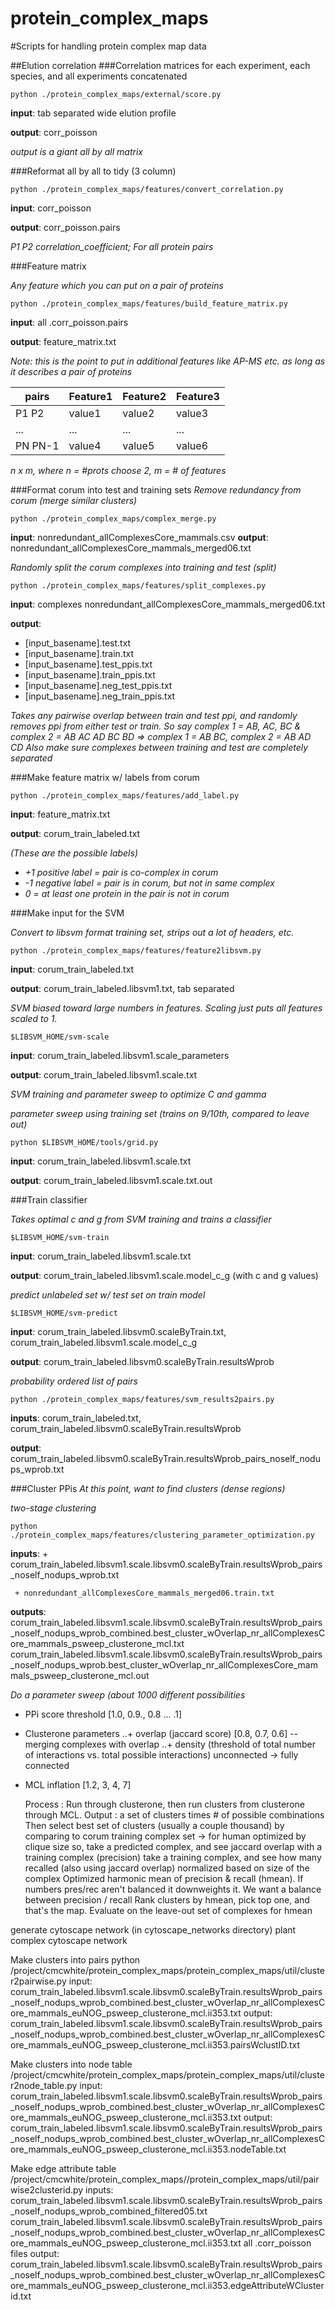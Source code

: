 protein_complex_maps
====================

#Scripts for handling protein complex map data

##Elution correlation
###Correlation matrices
for each experiment, each species, and all experiments concatenated

`python ./protein_complex_maps/external/score.py`

**input**:
      tab separated wide elution profile

**output**:
      corr_poisson

*output is a giant all by all matrix*

###Reformat all by all to tidy (3 column)

`python ./protein_complex_maps/features/convert_correlation.py`

**input**:
      corr_poisson

**output**:
      corr_poisson.pairs

*P1 P2 correlation_coefficient; For all protein pairs*

###Feature matrix

*Any feature which you can put on a pair of proteins*

`python ./protein_complex_maps/features/build_feature_matrix.py`

**input**:
       all .corr_poisson.pairs

**output**:
      feature_matrix.txt

*Note: this is the point to put in additional features like AP-MS etc. as long as it describes a pair of proteins*

|pairs |Feature1 |Feature2 |Feature3|
|--- | --- | --- | --- |
|P1 P2 |value1 |value2 |value3|
|...|...|...|...|
|PN PN-1|value4|value5|value6|

*n x m, where n = #prots choose 2, m = # of features*


###Format corum into test and training sets
*Remove redundancy from corum (merge similar clusters)*

`python ./protein_complex_maps/complex_merge.py`

**input**:
      nonredundant_allComplexesCore_mammals.csv
**output**:
     nonredundant_allComplexesCore_mammals_merged06.txt

*Randomly split the corum complexes into training and test (split)*

`python ./protein_complex_maps/features/split_complexes.py`

**input**: complexes nonredundant_allComplexesCore_mammals_merged06.txt

**output**:
+ [input_basename].test.txt
+ [input_basename].train.txt
+ [input_basename].test_ppis.txt
+ [input_basename].train_ppis.txt
+ [input_basename].neg_test_ppis.txt
+ [input_basename].neg_train_ppis.txt

*Takes any pairwise overlap between train and test ppi, and randomly removes ppi from either test or train. 
So say complex 1 = AB, AC, BC & complex 2 = AB AC AD BC BD => complex 1 = AB BC, complex 2 = AB AD CD
Also make sure complexes between training and test are completely separated*

###Make feature matrix w/ labels from corum 

`python ./protein_complex_maps/features/add_label.py`

**input**:
     feature_matrix.txt

**output**:
      corum_train_labeled.txt

*(These are the possible labels)*
+ *+1 positive label = pair is co-complex in corum*
+ *-1 negative label = pair is in corum, but not in same complex*
+ *0 = at least one protein in the pair is not in corum*

###Make input for the SVM

*Convert to libsvm format training set, strips out a lot of headers, etc.*

`python ./protein_complex_maps/features/feature2libsvm.py`

**input**:
      corum_train_labeled.txt

**output**:
      corum_train_labeled.libsvm1.txt, tab separated


*SVM biased toward large numbers in features. Scaling just puts all features scaled to 1.*

`$LIBSVM_HOME/svm-scale`

**input**:
      corum_train_labeled.libsvm1.scale_parameters

**output**:
      corum_train_labeled.libsvm1.scale.txt


*SVM training and parameter sweep to optimize C and gamma*

*parameter sweep using training set (trains on 9/10th, compared to leave out)*

`python $LIBSVM_HOME/tools/grid.py`

**input**:
      corum_train_labeled.libsvm1.scale.txt

**output**:
      corum_train_labeled.libsvm1.scale.txt.out


###Train classifier

*Takes optimal c and g from SVM training and trains a classifier*

`$LIBSVM_HOME/svm-train`

**input**:
      corum_train_labeled.libsvm1.scale.txt

**output**:
      corum_train_labeled.libsvm1.scale.model_c_g (with c and g values)

*predict unlabeled set w/ test set on train model*

`$LIBSVM_HOME/svm-predict`

**input**:
      corum_train_labeled.libsvm0.scaleByTrain.txt, corum_train_labeled.libsvm1.scale.model_c_g

**output**:
      corum_train_labeled.libsvm0.scaleByTrain.resultsWprob

*probability ordered list of pairs*

`python ./protein_complex_maps/features/svm_results2pairs.py`

**inputs**:
      corum_train_labeled.txt, corum_train_labeled.libsvm0.scaleByTrain.resultsWprob

**output**:
      corum_train_labeled.libsvm0.scaleByTrain.resultsWprob_pairs_noself_nodups_wprob.txt


###Cluster PPis
*At this point, want to find clusters (dense regions)*

*two-stage clustering*

`python ./protein_complex_maps/features/clustering_parameter_optimization.py`

**inputs**:
     + corum_train_labeled.libsvm1.scale.libsvm0.scaleByTrain.resultsWprob_pairs_noself_nodups_wprob.txt
     
     + nonredundant_allComplexesCore_mammals_merged06.train.txt

**outputs**:
      corum_train_labeled.libsvm1.scale.libsvm0.scaleByTrain.resultsWprob_pairs_noself_nodups_wprob_combined.best_cluster_wOverlap_nr_allComplexesCore_mammals_psweep_clusterone_mcl.txt
      corum_train_labeled.libsvm1.scale.libsvm0.scaleByTrain.resultsWprob_pairs_noself_nodups_wprob.best_cluster_wOverlap_nr_allComplexesCore_mammals_psweep_clusterone_mcl.out

*Do a parameter sweep (about 1000 different possibilities*

+ PPi score threshold [1.0, 0.9., 0.8 ... .1]
+ Clusterone parameters 
..+ overlap (jaccard score) [0.8, 0.7, 0.6]  -- merging complexes with overlap
..+ density (threshold of total number of interactions vs. total possible interactions) unconnected -> fully connected
+ MCL inflation [1.2, 3, 4, 7]

   Process : Run through clusterone, then run clusters from clusterone through MCL.
   Output : a set of clusters times # of possible combinations
   Then select best set of clusters (usually a couple thousand)
        by comparing to corum training complex set
                -> for human optimized by clique size
        so, take a predicted complex, and see jaccard overlap with a training complex (precision)
             take a training complex, and see how many recalled (also using jaccard overlap)
             normalized based on size of the complex
        Optimized harmonic mean of precision & recall (hmean). If numbers pres/rec aren't balanced it downweights it.
            We want a balance between precision / recall
        Rank clusters by hmean, pick top one, and that's the map.
                Evaluate on the leave-out set of complexes for hmean

generate cytoscape network
(in cytoscape_networks directory)
plant complex cytoscape network

Make clusters into pairs
python /project/cmcwhite/protein_complex_maps/protein_complex_maps/util/cluster2pairwise.py
input:
      corum_train_labeled.libsvm1.scale.libsvm0.scaleByTrain.resultsWprob_pairs_noself_nodups_wprob_combined.best_cluster_wOverlap_nr_allComplexesCore_mammals_euNOG_psweep_clusterone_mcl.ii353.txt
output:
      corum_train_labeled.libsvm1.scale.libsvm0.scaleByTrain.resultsWprob_pairs_noself_nodups_wprob_combined.best_cluster_wOverlap_nr_allComplexesCore_mammals_euNOG_psweep_clusterone_mcl.ii353.pairsWclustID.txt

Make clusters into node table
/project/cmcwhite/protein_complex_maps/protein_complex_maps/util/cluster2node_table.py
input:
       corum_train_labeled.libsvm1.scale.libsvm0.scaleByTrain.resultsWprob_pairs_noself_nodups_wprob_combined.best_cluster_wOverlap_nr_allComplexesCore_mammals_euNOG_psweep_clusterone_mcl.ii353.txt
output:
      corum_train_labeled.libsvm1.scale.libsvm0.scaleByTrain.resultsWprob_pairs_noself_nodups_wprob_combined.best_cluster_wOverlap_nr_allComplexesCore_mammals_euNOG_psweep_clusterone_mcl.ii353.nodeTable.txt

Make edge attribute table
/project/cmcwhite/protein_complex_maps//protein_complex_maps/util/pairwise2clusterid.py
inputs:
       corum_train_labeled.libsvm1.scale.libsvm0.scaleByTrain.resultsWprob_pairs_noself_nodups_wprob_combined_filtered05.txt       corum_train_labeled.libsvm1.scale.libsvm0.scaleByTrain.resultsWprob_pairs_noself_nodups_wprob_combined.best_cluster_wOverlap_nr_allComplexesCore_mammals_euNOG_psweep_clusterone_mcl.ii353.txt
       all .corr_poisson files
output:
      corum_train_labeled.libsvm1.scale.libsvm0.scaleByTrain.resultsWprob_pairs_noself_nodups_wprob_combined.best_cluster_wOverlap_nr_allComplexesCore_mammals_euNOG_psweep_clusterone_mcl.ii353.edgeAttributeWClusterid.txt




